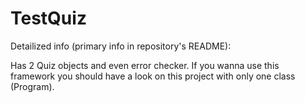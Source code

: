 # TestQuiz

Detailized info (primary info in repository's README):

Has 2 Quiz objects and even error checker. If you wanna use this framework you should have a look on this project with only one class (Program).
